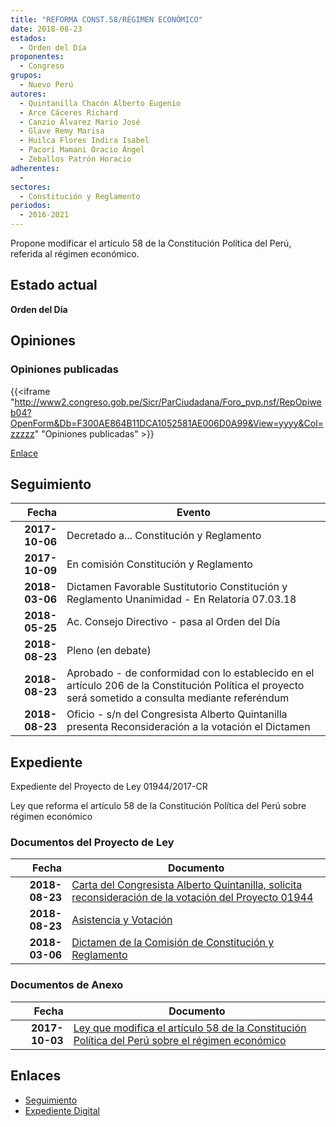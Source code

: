 ```yaml
---
title: "REFORMA CONST.58/RÉGIMEN ECONÓMICO"
date: 2018-08-23
estados: 
  - Orden del Día
proponentes: 
  - Congreso
grupos: 
  - Nuevo Perú
autores: 
  - Quintanilla Chacón Alberto Eugenio
  - Arce Cáceres Richard
  - Canzio Álvarez Mario José
  - Glave Remy Marisa
  - Huilca Flores Indira Isabel
  - Pacori Mamani Oracio Ángel
  - Zeballos Patrón Horacio
adherentes: 
  - 
sectores: 
  - Constitución y Reglamento
periodos: 
  - 2016-2021
---
```


Propone modificar el artículo 58 de la Constitución Política del Perú, referida al régimen económico.


## Estado actual

**Orden del Día**

## Opiniones

### Opiniones publicadas

{{<iframe "http://www2.congreso.gob.pe/Sicr/ParCiudadana/Foro_pvp.nsf/RepOpiweb04?OpenForm&Db=F300AE864B11DCA1052581AE006D0A99&View=yyyy&Col=zzzzz" "Opiniones publicadas" >}}

[Enlace](http://www2.congreso.gob.pe/Sicr/ParCiudadana/Foro_pvp.nsf/RepOpiweb04?OpenForm&Db=F300AE864B11DCA1052581AE006D0A99&View=yyyy&Col=zzzzz)

## Seguimiento

| Fecha | Evento |
|------:|--------|
| **2017-10-06** | Decretado a... Constitución y Reglamento|
| **2017-10-09** | En comisión Constitución y Reglamento|
| **2018-03-06** | Dictamen Favorable Sustitutorio Constitución y Reglamento Unanimidad - En Relatoría 07.03.18|
| **2018-05-25** | Ac. Consejo Directivo - pasa al Orden del Día|
| **2018-08-23** | Pleno (en debate)|
| **2018-08-23** | Aprobado - de conformidad con lo establecido en el artículo 206 de la Constitución Política el proyecto será sometido a consulta mediante referéndum|
| **2018-08-23** | Oficio - s/n del Congresista Alberto Quintanilla presenta Reconsideración a la votación el Dictamen|


## Expediente

Expediente del Proyecto de Ley 01944/2017-CR

Ley que reforma el artículo 58 de la Constitución Política del Perú sobre régimen económico


### Documentos del Proyecto de Ley

| Fecha | Documento |
|------:|--------|
| **2018-08-23** | [Carta del Congresista Alberto Quintanilla, solicita reconsideración de la votación del Proyecto 01944](http://www.leyes.congreso.gob.pe/Documentos/2016_2021/Oficios/Congresistas/Carta-S-N-01944.pdf) |
| **2018-08-23** | [Asistencia y Votación](http://www.leyes.congreso.gob.pe/Documentos/2016_2021/Asistencia_y_Votacion/Proyectos_de_Ley/AV0194420180823.pdf) |
| **2018-03-06** | [Dictamen de la Comisión de Constitución y Reglamento](http://www.leyes.congreso.gob.pe/Documentos/2016_2021/Dictamenes/Proyectos_de_Ley/01944DC04MAY20180306.pdf) |

### Documentos de Anexo

| Fecha | Documento |
|------:|--------|
| **2017-10-03** | [Ley que modifica el artículo 58 de la Constitución Política del Perú sobre el régimen económico](http://www.leyes.congreso.gob.pe/Documentos/2016_2021/Proyectos_de_Ley_y_de_Resoluciones_Legislativas/PL01944_20171003.pdf) |

## Enlaces 

- [Seguimiento](http://www2.congreso.gob.pe/Sicr/TraDocEstProc/CLProLey2016.nsf/f7fff46988ca05b1052578e100829cc7/fdc393d19dbd545f052581ae006c9459?OpenDocument)
- [Expediente Digital](http://www2.congreso.gob.pe/Sicr/TraDocEstProc/CLProLey2016.nsf/f7fff46988ca05b1052578e100829cc7/fdc393d19dbd545f052581ae006c9459?OpenDocument&Click=05257FB7005EB655.eb71d0cf91d8294e05256cdf006b5706/$Body/0.1C6C)
